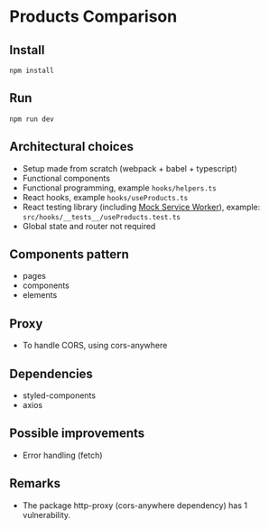 # Products Comparison

## Install

`npm install`

## Run

`npm run dev`

## Architectural choices

- Setup made from scratch (webpack + babel + typescript)
- Functional components
- Functional programming, example `hooks/helpers.ts`
- React hooks, example `hooks/useProducts.ts`
- React testing library (including [Mock Service Worker](https://mswjs.io/)), example: `src/hooks/__tests__/useProducts.test.ts`
- Global state and router not required

## Components pattern

- pages
- components
- elements

## Proxy

- To handle CORS, using cors-anywhere

## Dependencies

- styled-components
- axios

## Possible improvements

- Error handling (fetch)


##  Remarks

- The package http-proxy (cors-anywhere dependency) has 1 vulnerability.